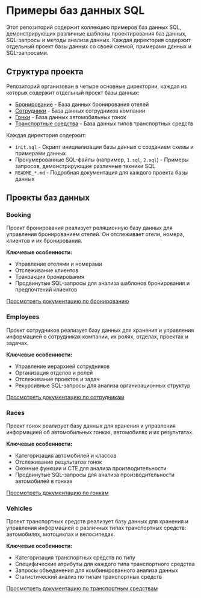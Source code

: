 # Примеры баз данных SQL

Этот репозиторий содержит коллекцию примеров баз данных SQL, демонстрирующих различные шаблоны проектирования баз данных, SQL-запросы и методы анализа данных. Каждая директория содержит отдельный проект базы данных со своей схемой, примерами данных и SQL-запросами.

## Структура проекта

Репозиторий организован в четыре основные директории, каждая из которых содержит отдельный проект базы данных:

- [Бронирование](#booking) - База данных бронирования отелей
- [Сотрудники](#employees) - База данных сотрудников компании
- [Гонки](#races) - База данных автомобильных гонок
- [Транспортные средства](#vehicles) - База данных типов транспортных средств

Каждая директория содержит:
- `init.sql` - Скрипт инициализации базы данных с созданием схемы и примерами данных
- Пронумерованные SQL-файлы (например, `1.sql`, `2.sql`) - Примеры запросов, демонстрирующие различные техники SQL
- `README_*.md` - Подробная документация для каждого проекта базы данных

## Проекты баз данных

### Booking

Проект бронирования реализует реляционную базу данных для управления бронированием отелей. Он отслеживает отели, номера, клиентов и их бронирования.

**Ключевые особенности:**
- Управление отелями и номерами
- Отслеживание клиентов
- Транзакции бронирования
- Продвинутые SQL-запросы для анализа шаблонов бронирования и предпочтений клиентов

[Просмотреть документацию по бронированию](booking/README_booking.md)

### Employees

Проект сотрудников реализует базу данных для хранения и управления информацией о сотрудниках компании, их ролях, отделах, проектах и задачах.

**Ключевые особенности:**
- Управление иерархией сотрудников
- Организация отделов и ролей
- Отслеживание проектов и задач
- Рекурсивные SQL-запросы для анализа организационных структур

[Просмотреть документацию по сотрудникам](employees/README_employees.md)

### Races

Проект гонок реализует базу данных для хранения и управления информацией об автомобильных гонках, автомобилях и их результатах.

**Ключевые особенности:**
- Категоризация автомобилей и классов
- Отслеживание результатов гонок
- Оконные функции и CTE для анализа производительности
- Продвинутые SQL-запросы для анализа производительности автомобилей в гонках

[Просмотреть документацию по гонкам](races/README_races.md)

### Vehicles

Проект транспортных средств реализует базу данных для хранения и управления информацией о различных типах транспортных средств: автомобилях, мотоциклах и велосипедах.

**Ключевые особенности:**
- Категоризация транспортных средств по типу
- Специфические атрибуты для каждого типа транспортного средства
- Запросы объединения для комбинированного анализа данных
- Статистический анализ по типам транспортных средств

[Просмотреть документацию по транспортным средствам](vehicles/README_vehicles.md)
